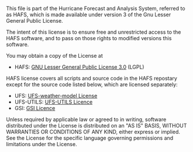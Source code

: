 This file is part of the Hurricane Forecast and Analysis System, referred to as HAFS, which is made available under version 3 of the Gnu Lesser General Public License.

The intent of this license is to ensure free and unrestricted access to the HAFS software, and to pass on those rights to modified versions this software.

You may obtain a copy of the License at
- HAFS: [GNU Lesser General Public License 3.0](https://www.gnu.org/licenses/lgpl-3.0.en.html) (LGPL)

HAFS license covers all scripts and source code in the HAFS repostary except for the source code listed below, which are licensed separately:
- UFS: [UFS-weather-model License](https://github.com/hafs-community/ufs-weather-model/blob/support/HAFS/LICENSE.md)
- UFS-UTILS: [UFS-UTILS Licence](https://github.com/hafs-community/UFS_UTILS/blob/support/HAFS/LICENSE.md)
- GSI: [GSI Licence](https://github.com/NOAA-EMC/GSI-fix/blob/develop/LICENSE.md)

Unless required by applicable law or agreed to in writing, software distributed under the License 
is distributed on an "AS IS" BASIS, WITHOUT WARRANTIES OR CONDITIONS OF ANY KIND, either 
express or implied. See the License for the specific language governing permissions and 
limitations under the License.
